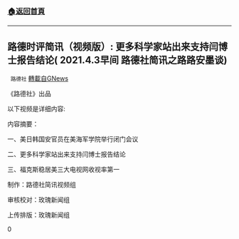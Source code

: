 ###  [:house:返回首頁](https://github.com/ourhimalayas/txt)
---

## 路德时评简讯（视频版）: 更多科学家站出来支持闫博士报告结论( 2021.4.3早间 路德社简讯之路路安墨谈)
` 路德社` [轉載自GNews](https://gnews.org/zh-hans/1061118/)

《路德社》出品

以下视频是详细内容:

内容摘要：

一、美日韩国安官员在美海军学院举行闭门会议

二、更多科学家站出来支持闫博士报告结论

三、福克斯稳居美三大电视网收视率第一



制作：路德社简讯视频组

审核校对：玫瑰新闻组

上传排版：玫瑰新闻组

0
